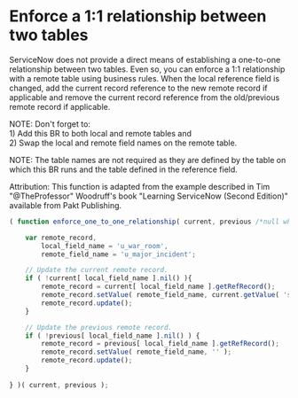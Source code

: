 # Enforce a 1:1 relationship between two tables

ServiceNow does not provide a direct means of establishing a one-to-one relationship between two tables. Even so, you can enforce a 1:1 relationship with a remote table using business rules.
When the local reference field is changed, add the current record reference to the new remote record if applicable and remove the current record reference from the old/previous remote record if applicable.  

NOTE: Don't forget to:  
    1) Add this BR to both local and remote tables and   
    2) Swap the local and remote field names on the remote table.  

NOTE: The table names are not required as they are defined by the table on which this BR runs and the table defined in the reference field.  

Attribution: This function is adapted from the example described in Tim "@TheProfessor" Woodruff's book "Learning ServiceNow (Second Edition)" available from Pakt Publishing.  
  

```javascript
( function enforce_one_to_one_relationship( current, previous /*null when async*/ ) {

    var remote_record,
        local_field_name = 'u_war_room',
        remote_field_name = 'u_major_incident';

    // Update the current remote record.
    if ( !current[ local_field_name ].nil() ){
        remote_record = current[ local_field_name ].getRefRecord();
        remote_record.setValue( remote_field_name, current.getValue( 'sys_id' ) );
        remote_record.update();
    }

    // Update the previous remote record.
    if ( !previous[ local_field_name ].nil() ) {
        remote_record = previous[ local_field_name ].getRefRecord();
        remote_record.setValue( remote_field_name, '' );
        remote_record.update();
    }
    
} )( current, previous );
```